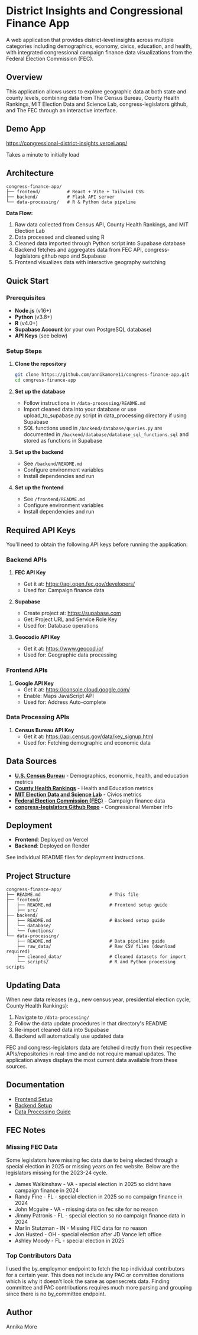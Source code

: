 # District Insights and Congressional Finance App

A web application that provides district-level insights across multiple categories including demographics, economy, civics, education, and health, with integrated congressional campaign finance data visualizations from the Federal Election Commission (FEC).

## Overview

This application allows users to explore geographic data at both state and county levels, combining data from The Census Bureau, County Health Rankings, MIT Election Data and Science Lab, congress-legislators github, and The FEC through an interactive interface.

## Demo App

https://congressional-district-insights.vercel.app/

Takes a minute to initially load

## Architecture

```
congress-finance-app/
├── frontend/          # React + Vite + Tailwind CSS
├── backend/           # Flask API server
└── data-processing/   # R & Python data pipeline
```

**Data Flow:**
1. Raw data collected from Census API, County Health Rankings, and MIT Election Lab
2. Data processed and cleaned using R
3. Cleaned data imported through Python script into Supabase database
4. Backend fetches and aggregates data from FEC API, congress-legislators github repo and Supabase
5. Frontend visualizes data with interactive geography switching

## Quick Start

### Prerequisites

- **Node.js** (v16+)
- **Python** (v3.8+)
- **R** (v4.0+)
- **Supabase Account** (or your own PostgreSQL database)
- **API Keys** (see below)

### Setup Steps

1. **Clone the repository**
   ```bash
   git clone https://github.com/annikamore11/congress-finance-app.git
   cd congress-finance-app
   ```

2. **Set up the database**
   - Follow instructions in `/data-processing/README.md`
   - Import cleaned data into your database or use upload_to_supabase.py script in data_processing directory if using Supabase
   - SQL functions used in `/backend/database/queries.py` are documented in `/backend/database/database_sql_functions.sql` and stored as functions in Supabase

3. **Set up the backend**
   - See `/backend/README.md`
   - Configure environment variables
   - Install dependencies and run

4. **Set up the frontend**
   - See `/frontend/README.md`
   - Configure environment variables
   - Install dependencies and run

## Required API Keys

You'll need to obtain the following API keys before running the application:

### Backend APIs
1. **FEC API Key**
   - Get it at: https://api.open.fec.gov/developers/
   - Used for: Campaign finance data

2. **Supabase**
   - Create project at: https://supabase.com
   - Get: Project URL and Service Role Key
   - Used for: Database operations

3. **Geocodio API Key**
   - Get it at: https://www.geocod.io/
   - Used for: Geographic data processing

### Frontend APIs
1. **Google API Key**
   - Get it at: https://console.cloud.google.com/
   - Enable: Maps JavaScript API
   - Used for: Address Auto-complete

### Data Processing APIs
1. **Census Bureau API Key**
   - Get it at: https://api.census.gov/data/key_signup.html
   - Used for: Fetching demographic and economic data

## Data Sources

- [**U.S. Census Bureau**](https://www.census.gov/programs-surveys/acs.html) - Demographics, economic, health, and education metrics
- [**County Health Rankings**](https://www.countyhealthrankings.org/health-data/methodology-and-sources/data-documentation) - Health and Education metrics
- [**MIT Election Data and Science Lab**](https://dataverse.harvard.edu/dataset.xhtml?persistentId=doi:10.7910/DVN/VOQCHQ) - Civics metrics
- [**Federal Election Commission (FEC)**](https://www.fec.gov/) - Campaign finance data
- [**congress-legislators Github Repo**](https://github.com/unitedstates/congress-legislators) - Congressional Member Info

## Deployment

- **Frontend**: Deployed on Vercel
- **Backend**: Deployed on Render

See individual README files for deployment instructions.

## Project Structure

```
congress-finance-app/
├── README.md                          # This file
├── frontend/
│   ├── README.md                      # Frontend setup guide
│   ├── src/
├── backend/
│   ├── README.md                      # Backend setup guide
│   └── database/
│   └── functions/                
└── data-processing/
    ├── README.md                      # Data pipeline guide
    ├── raw_data/                      # Raw CSV files (download required)
    ├── cleaned_data/                  # Cleaned datasets for import
    └── scripts/                       # R and Python processing scripts
```

## Updating Data

When new data releases (e.g., new census year, presidential election cycle, County Health Rankings):

1. Navigate to `/data-processing/`
2. Follow the data update procedures in that directory's README
3. Re-import cleaned data into Supabase
4. Backend will automatically use updated data

FEC and congress-legislators data are fetched directly from their respective APIs/repositories in real-time and do not require manual updates. The application always displays the most current data available from these sources.

## Documentation

- [Frontend Setup](./frontend/README.md)
- [Backend Setup](./backend/README.md)
- [Data Processing Guide](./data_processing/README.md)

## FEC Notes
### Missing FEC Data
Some legislators have missing fec data due to being elected through a special election in 2025 or missing years on fec website. Below are the legislators missing for the 2023-24 cycle.
- James Walkinshaw - VA - special election in 2025 so didnt have campaign finance in 2024
- Randy Fine - FL - special election in 2025 so no campaign finance in 2024 
- John Mcguire - VA - missing data on fec site for no reason
- Jimmy Patronis - FL - special election so no campaign finance data in 2024 
- Marlin Stutzman - IN - Missing FEC data for no reason
- Jon Husted - OH - special election after JD Vance left office
- Ashley Moody - FL - special election in 2025

### Top Contributors Data
I used the by_employmor endpoint to fetch the top individual contributors for a certain year. This does not include any PAC or committee donations which is why it doesn't look the same as opensecrets data. Finding committee and PAC contributions requires much more parsing and grouping since there is no by_committee endpoint. 

## Author

Annika More